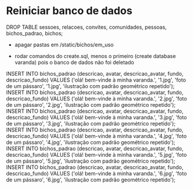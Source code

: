 # Reiniciar banco de dados

DROP TABLE sessoes, relacoes, convites, comunidades, pessoas, bichos_padrao, bichos;

- apagar pastas em /static/bichos/em_uso

- rodar comandos do create.sql, menos o primeiro (create database varanda) pois o banco de dados não foi deletado

INSERT INTO bichos_padrao (descricao, avatar, descricao_avatar, fundo, descricao_fundo) VALUES ('olá! bem-vinde à minha varanda.', '1.jpg', 'foto de um pássaro', '1.jpg', 'ilustração com padrão geométrico repetido');
INSERT INTO bichos_padrao (descricao, avatar, descricao_avatar, fundo, descricao_fundo) VALUES ('olá! bem-vinde à minha varanda.', '2.jpg', 'foto de um pássaro', '2.jpg', 'ilustração com padrão geométrico repetido');
INSERT INTO bichos_padrao (descricao, avatar, descricao_avatar, fundo, descricao_fundo) VALUES ('olá! bem-vinde à minha varanda.', '3.jpg', 'foto de um pássaro', '3.jpg', 'ilustração com padrão geométrico repetido');
INSERT INTO bichos_padrao (descricao, avatar, descricao_avatar, fundo, descricao_fundo) VALUES ('olá! bem-vinde à minha varanda.', '4.jpg', 'foto de um pássaro', '4.jpg', 'ilustração com padrão geométrico repetido');
INSERT INTO bichos_padrao (descricao, avatar, descricao_avatar, fundo, descricao_fundo) VALUES ('olá! bem-vinde à minha varanda.', '5.jpg', 'foto de um pássaro', '5.jpg', 'ilustração com padrão geométrico repetido');
INSERT INTO bichos_padrao (descricao, avatar, descricao_avatar, fundo, descricao_fundo) VALUES ('olá! bem-vinde à minha varanda.', '6.jpg', 'foto de um pássaro', '6.jpg', 'ilustração com padrão geométrico repetido');

<!-- DROP TABLE blocos_paginas_comunitarias, blocos_paginas_pessoais, blocos, paginas_comunitarias, pessoas_comunidades, imagens_comunitarias, textos_comunitarios, albuns_comunitarios, blogs_comunitarios, comunidades, sessoes, paginas_pessoais, imagens_pessoais, textos_pessoais, albuns_pessoais, blogs_pessoais, comentarios, comentarios_imagens_comunitarias, comentarios_textos_comunitarios, autenticacao, pessoas CASCADE;

- apagar pastas pessoais em /static/pessoas

- apagar pastas comunitárias em /static/comunidades

- rodar comandos de create.sql, menos o primeiro (create database varanda) pois o banco de dados não foi deletado

INSERT INTO comunidades (comunidade_id, nome, descricao) VALUES ('varanda', 'Varanda', 'comunidade digital');

INSERT INTO paginas_comunitarias (comunidade_id, titulo, publica) VALUES('varanda', 'principal', true);

INSERT INTO blocos (bloco_id, descricao, pessoal, comunitario) VALUES ('v-bloco', 'bloco simples, cria uma caixa sombreada para receber qualquer conteúdo', true, true);

INSERT INTO blocos (bloco_id, descricao, pessoal, comunitario) VALUES ('v-avatar', 'exibe avatar de pessoa ou comunidade', true, true);

INSERT INTO blocos (bloco_id, descricao, pessoal, comunitario) VALUES ('v-nome', 'exibe nome de pessoa ou comunidade', true, true);

INSERT INTO blocos (bloco_id, descricao, pessoal, comunitario) VALUES ('v-descricao', 'exibe descricao de pessoa ou comunidade', true, true);

INSERT INTO blocos (bloco_id, descricao, pessoal, comunitario) VALUES ('v-cartao-de-visita', 'cabeçalho para páginas pessoais ou comunitárias', true, true);

INSERT INTO blocos (bloco_id, descricao, pessoal, comunitario) VALUES ('v-comunidades', 'exibe lista de comunidades conforme o contexto', true, false);

INSERT INTO blocos (bloco_id, descricao, pessoal, comunitario) VALUES ('v-participantes', 'exibe lista de participantes conforme o contexto (apenas em comunidades)', false, true);

INSERT INTO blocos (bloco_id, descricao, pessoal, comunitario) VALUES ('v-criar-comunidade', 'botão que permite criar uma nova comunidade', true, true);

INSERT INTO blocos (bloco_id, descricao, pessoal, comunitario) VALUES ('v-adicionar-imagem', 'botão que permite adicionar imagem ao banco de dados pessoal ou comunitário', true, true);

INSERT INTO blocos (bloco_id, descricao, pessoal, comunitario) VALUES ('v-albuns', 'exibe lista de álbuns e permite navegar por imagens pessoais ou comunitárias', true, true);

INSERT INTO blocos (bloco_id, descricao, pessoal, comunitario) VALUES ('v-album', 'exibe imagens de um álbum específico, pessoal ou comunitário', true, true);

INSERT INTO blocos (bloco_id, descricao, pessoal, comunitario) VALUES ('v-imagem', 'exibe imagem pessoal ou comunitária', true, true);

INSERT INTO blocos (bloco_id, descricao, pessoal, comunitario) VALUES ('v-adicionar-texto', 'botão que permite adicionar texto ao banco de dados pessoal ou comunitário', true, true);

INSERT INTO blocos (bloco_id, descricao, pessoal, comunitario) VALUES ('v-blogs', 'exibe lista de blogs e permite navegar pelos textos pessoais ou comunitários', true, true);

INSERT INTO blocos (bloco_id, descricao, pessoal, comunitario) VALUES ('v-blog', 'exibe textos de um blog específico, pessoal ou comunitário', true, true);

INSERT INTO blocos (bloco_id, descricao, pessoal, comunitario) VALUES ('v-texto', 'exibe texto pessoal ou comunitário', true, true);

INSERT INTO blocos (bloco_id, descricao, pessoal, comunitario) VALUES ('v-comentarios', 'exibe lista de comentários sobre um texto ou imagem (apenas em comunidades)', false, true);

INSERT INTO blocos (bloco_id, descricao, pessoal, comunitario) VALUES ('v-adicionar-comentario', 'botão que permite adicionar comentário a um texto ou imagem (apenas em comunidades)', false, true);

INSERT INTO blocos (bloco_id, descricao, pessoal, comunitario) VALUES ('v-comentario', 'exibe um comentário a partir do seu id (atributo numero) (apenas em comunidades)', false, true);

INSERT INTO blocos (bloco_id, descricao, pessoal, comunitario) VALUES ('v-participar', 'botão que permite participar ou sair de uma comunidade (apenas em comunidades)', false, true);

INSERT INTO blocos (bloco_id, descricao, pessoal, comunitario) VALUES ('v-criar-album', 'botão que permite criar álbum de fotos pessoal ou comunitário', true, true);

INSERT INTO blocos (bloco_id, descricao, pessoal, comunitario) VALUES ('v-criar-blog', 'botão que permite criar blog pessoal ou comunitário', true, true);

INSERT INTO blocos (bloco_id, descricao, pessoal, comunitario) VALUES ('v-foruns', 'exibe lista de fóruns e permite navegar pelos tópicos (apenas em comunidades)', false, true);

INSERT INTO blocos (bloco_id, descricao, pessoal, comunitario) VALUES ('v-criar-forum', 'botão que permite criar fórum (apenas em comunidades)', false, true);

INSERT INTO blocos (bloco_id, descricao, pessoal, comunitario) VALUES ('v-forum', 'exibe tópicos de um fórum específico (apenas em comunidades)', false, true);

INSERT INTO blocos (bloco_id, descricao, pessoal, comunitario) VALUES ('v-adicionar-topico', 'botão que permite adicionar tópico a um fórum (apenas em comunidades)', false, true);

INSERT INTO blocos (bloco_id, descricao, pessoal, comunitario) VALUES ('v-topico', 'exibe um tópico a partir do seu id (atributo numero) (apenas em comunidades)', false, true);

INSERT INTO blocos (bloco_id, descricao, pessoal, comunitario) VALUES ('v-fundo', 'exibe a imagem de fundo da pessoa ou da comunidade', true, true);

- inserir outros blocos que tenham sido criados

- criar usuário *seu_nome* pela interface da varanda

- criar pasta /static/comunidades/varanda/

- criar pastas imagens, textos e paginas em /static/comunidades/varanda/

- criar arquivo /static/comunidades/varanda/paginas/1.html

- copiar arquivos avatar_comum.jpg e fundo_comum.jpg de /static/default/ para /static/comunidades/varanda/imagens/

UPDATE pessoas_comunidades SET participar = true, editar = true, moderar = true, cuidar = true WHERE pessoa_id = 'seu_nome';

 -->